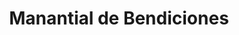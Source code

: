 ---
title: "Manantial de Bendiciones"
url: /quilpue/manantial-de-bendiciones/
shop: Lebensmittel
---
